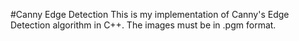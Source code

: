 #Canny Edge Detection
This is my implementation of Canny's Edge Detection algorithm in C++.
The images must be in .pgm format.
